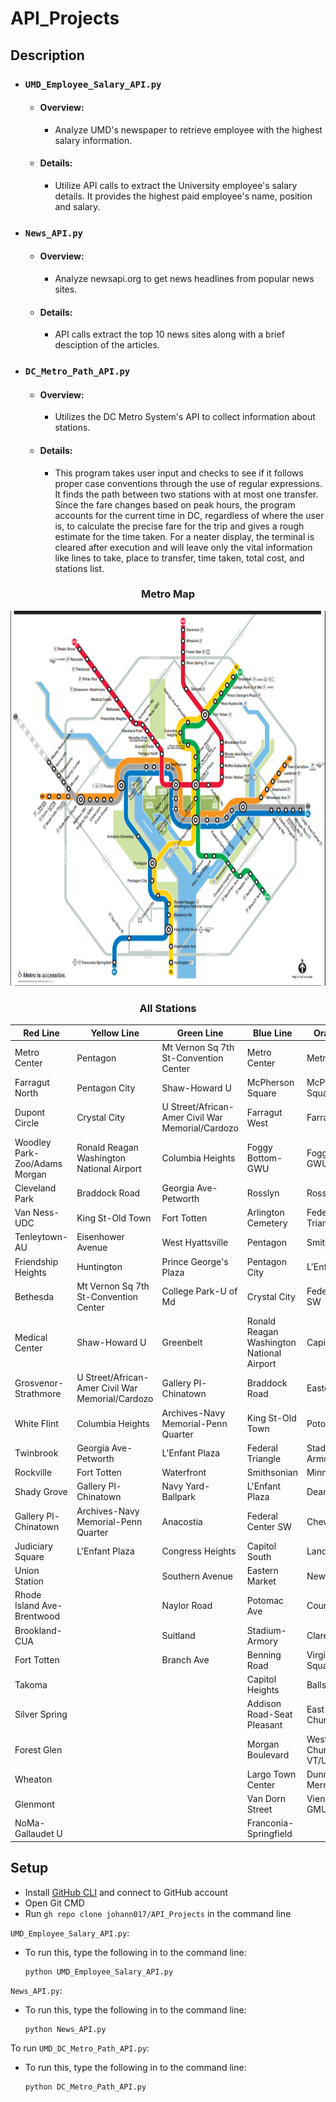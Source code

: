 # API_Projects

## Description

- ### `UMD_Employee_Salary_API.py`
  - #### Overview: 
    - Analyze UMD's newspaper to retrieve employee with the highest salary information.
  - #### Details: 
    - Utilize API calls to extract the University employee's salary details. It provides the highest paid employee's name, position and salary.

- ### `News_API.py`
  - #### Overview: 
    - Analyze newsapi.org to get news headlines from popular news sites.
  - #### Details: 
    - API calls extract the top 10 news sites along with a brief desciption of the articles.

- ### `DC_Metro_Path_API.py`
  - #### Overview: 
    - Utilizes the DC Metro System's API to collect information about stations.
  - #### Details: 
    - This program takes user input and checks to see if it follows proper case conventions through the use of regular expressions. It finds the path between two stations with at most one transfer. Since the fare changes based on peak hours, the program accounts for the current time in DC, regardless of where the user is, to calculate the precise fare for the trip and gives a rough estimate for the time taken. For a neater display, the terminal is cleared after execution and will leave only the vital information like lines to take, place to transfer, time taken, total cost, and stations list.

<h3 align="center">Metro Map</h3>
<p align="center">
   <img src="https://github.com/johann017/API_Projects/blob/9fde986c9c92d25bd5ee1111af20e23a9e1e588b/Metro_Details/Metro_Map.PNG" width = "600" height = "600"/>
</p>

<h3 align="center">All Stations</h3>

| Red Line  | Yellow Line | Green Line | Blue Line | Orange Line | 
| --------- | ----------- | ---------- | --------- | ----------- |
| Metro Center | Pentagon | Mt Vernon Sq 7th St-Convention Center | Metro Center | Metro Center |
| Farragut North | Pentagon City | Shaw-Howard U | McPherson Square | McPherson Square |
| Dupont Circle | Crystal City | U Street/African-Amer Civil War Memorial/Cardozo | Farragut West | Farragut West |
| Woodley Park-Zoo/Adams Morgan | Ronald Reagan Washington National Airport | Columbia Heights| Foggy Bottom-GWU | Foggy Bottom-GWU |
| Cleveland Park | Braddock Road | Georgia Ave-Petworth | Rosslyn | Rosslyn |
| Van Ness-UDC | King St-Old Town | Fort Totten | Arlington Cemetery | Federal Triangle |
| Tenleytown-AU | Eisenhower Avenue | West Hyattsville | Pentagon | Smithsonian |
| Friendship Heights | Huntington | Prince George's Plaza| Pentagon City | L'Enfant Plaza |
| Bethesda | Mt Vernon Sq 7th St-Convention Center | College Park-U of Md | Crystal City | Federal Center SW |
| Medical Center | Shaw-Howard U | Greenbelt | Ronald Reagan Washington National Airport | Capitol South |
| Grosvenor-Strathmore | U Street/African-Amer Civil War Memorial/Cardozo | Gallery Pl-Chinatown | Braddock Road | Eastern Market |
| White Flint | Columbia Heights | Archives-Navy Memorial-Penn Quarter | King St-Old Town | Potomac Ave |
| Twinbrook | Georgia Ave-Petworth | L'Enfant Plaza | Federal Triangle | Stadium-Armory |
| Rockville | Fort Totten | Waterfront | Smithsonian | Minnesota Ave |
| Shady Grove | Gallery Pl-Chinatown | Navy Yard-Ballpark | L'Enfant Plaza | Deanwood |
| Gallery Pl-Chinatown | Archives-Navy Memorial-Penn Quarter | Anacostia | Federal Center SW | Cheverly |
| Judiciary Square | L'Enfant Plaza | Congress Heights | Capitol South | Landover |
| Union Station | | Southern Avenue | Eastern Market | New Carrollton |
| Rhode Island Ave-Brentwood | | Naylor Road | Potomac Ave | Court House |
| Brookland-CUA | | Suitland | Stadium-Armory | Clarendon |
| Fort Totten | | Branch Ave | Benning Road | Virginia Square-GMU |
| Takoma | | | Capitol Heights | Ballston-MU |
| Silver Spring | | | Addison Road-Seat Pleasant | East Falls Church |
| Forest Glen | | | Morgan Boulevard | West Falls Church-VT/UVA |
| Wheaton | | | Largo Town Center | Dunn Loring-Merrifield |
| Glenmont | | | Van Dorn Street | Vienna/Fairfax-GMU |
| NoMa-Gallaudet U | | | Franconia-Springfield | |


## Setup
- Install [GitHub CLI](https://cli.github.com/) and connect to GitHub account
- Open Git CMD
- Run `gh repo clone johann017/API_Projects` in the command line

`UMD_Employee_Salary_API.py`:
- To run this, type the following in to the command line:
  ```
  python UMD_Employee_Salary_API.py
  ```
  
`News_API.py`:
- To run this, type the following in to the command line:
  ```
  python News_API.py
  ```

To run `UMD_DC_Metro_Path_API.py`:
- To run this, type the following in to the command line:
  ```
  python DC_Metro_Path_API.py
  ```
